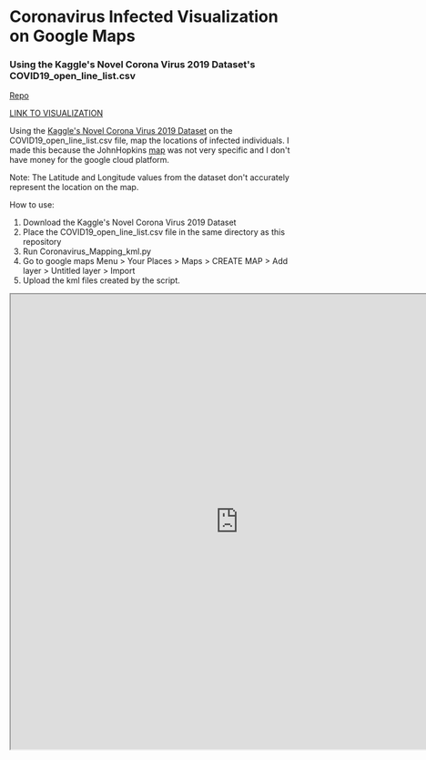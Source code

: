 # Coronavirus Infected Visualization on Google Maps 
### Using the Kaggle's Novel Corona Virus 2019 Dataset's COVID19_open_line_list.csv
[Repo](https://github.com/josephedradan/Coronavirus_Mapping_kml)

[LINK TO VISUALIZATION](https://josephedradan.github.io/Coronavirus_Mapping_kml/)

Using the [Kaggle's Novel Corona Virus 2019 Dataset](https://www.kaggle.com/sudalairajkumar/novel-corona-virus-2019-dataset) on the COVID19_open_line_list.csv file, map the locations of infected individuals.
I made this because the JohnHopkins [map](https://coronavirus.jhu.edu/map.html) was not very specific and I don't have money for the google cloud platform.

Note: The Latitude and Longitude values from the dataset don't accurately represent the location on the map.

How to use:
1. Download the Kaggle's Novel Corona Virus 2019 Dataset
2. Place the COVID19_open_line_list.csv file in the same directory as this repository
3. Run Coronavirus_Mapping_kml.py
4. Go to google maps Menu > Your Places > Maps > CREATE MAP > Add layer > Untitled layer > Import
5. Upload the kml files created by the script.

<iframe src="https://www.google.com/maps/d/embed?mid=1ohBdb42Q5zrpkFQYuJaOB5DOPlWR5nL2&hl=en" width="800" height="800"></iframe>
